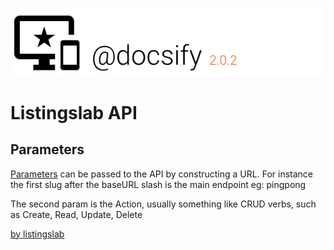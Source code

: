 ![header](../../media/header.png) 

# Listingslab API

## Parameters

[Parameters](./md/004_params.md) can be passed to the API by constructing a URL. For instance the first slug after the baseURL slash is the main endpoint eg: pingpong

The second param is the Action, usually something like CRUD verbs, such as Create, Read, Update, Delete

[by listingslab](https://listingslab.com/docsify) 